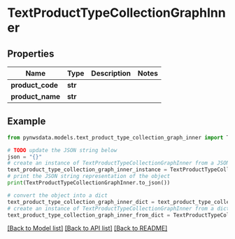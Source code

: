 # TextProductTypeCollectionGraphInner


## Properties

Name | Type | Description | Notes
------------ | ------------- | ------------- | -------------
**product_code** | **str** |  | 
**product_name** | **str** |  | 

## Example

```python
from pynwsdata.models.text_product_type_collection_graph_inner import TextProductTypeCollectionGraphInner

# TODO update the JSON string below
json = "{}"
# create an instance of TextProductTypeCollectionGraphInner from a JSON string
text_product_type_collection_graph_inner_instance = TextProductTypeCollectionGraphInner.from_json(json)
# print the JSON string representation of the object
print(TextProductTypeCollectionGraphInner.to_json())

# convert the object into a dict
text_product_type_collection_graph_inner_dict = text_product_type_collection_graph_inner_instance.to_dict()
# create an instance of TextProductTypeCollectionGraphInner from a dict
text_product_type_collection_graph_inner_from_dict = TextProductTypeCollectionGraphInner.from_dict(text_product_type_collection_graph_inner_dict)
```
[[Back to Model list]](../README.md#documentation-for-models) [[Back to API list]](../README.md#documentation-for-api-endpoints) [[Back to README]](../README.md)



